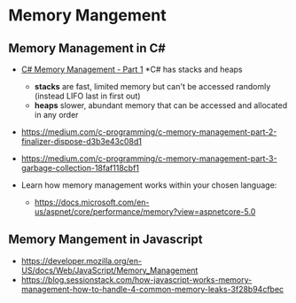 # Memory Mangement

## Memory Management in C#

* [C# Memory Management - Part 1](https://medium.com/c-programming/c-memory-management-part-1-c03741c24e4b)
    *C# has stacks and heaps
  * **stacks** are fast, limited memory but can't be accessed randomly (instead LIFO last in first out)
  * **heaps** slower, abundant memory that can be accessed and allocated in any order
* <https://medium.com/c-programming/c-memory-management-part-2-finalizer-dispose-d3b3e43c08d1>
* <https://medium.com/c-programming/c-memory-management-part-3-garbage-collection-18faf118cbf1>

* Learn how memory management works within your chosen language:
  * <https://docs.microsoft.com/en-us/aspnet/core/performance/memory?view=aspnetcore-5.0>

## Memory Mangement in Javascript

* https://developer.mozilla.org/en-US/docs/Web/JavaScript/Memory_Management
* https://blog.sessionstack.com/how-javascript-works-memory-management-how-to-handle-4-common-memory-leaks-3f28b94cfbec
